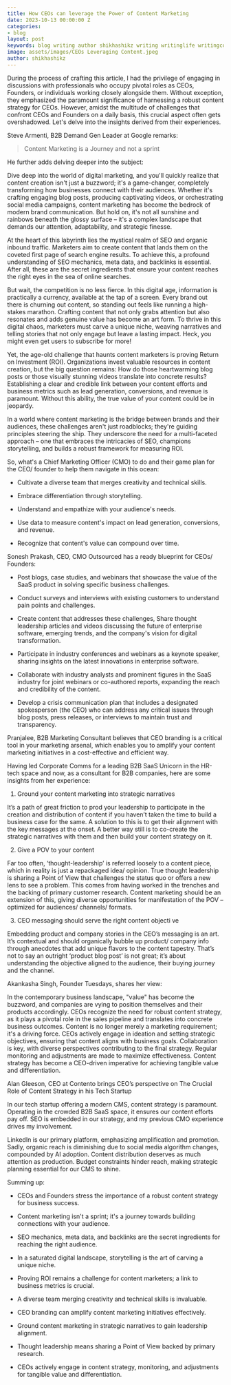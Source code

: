 ```yaml
---
title: How CEOs can leverage the Power of Content Marketing
date: 2023-10-13 00:00:00 Z
categories:
- blog
layout: post
keywords: blog writing author shikhashikz writing writinglife writingcommunity
image: assets/images/CEOs Leveraging Content.jpeg
author: shikhashikz
---
```


During the process of crafting this article, I had the privilege of engaging in discussions with professionals who occupy pivotal roles as CEOs, Founders, or individuals working closely alongside them. Without exception, they emphasized the paramount significance of harnessing a robust content strategy for CEOs. However, amidst the multitude of challenges that confront CEOs and Founders on a daily basis, this crucial aspect often gets overshadowed. Let's delve into the insights derived from their experiences.

Steve Armenti, B2B Demand Gen Leader at Google remarks:

> Content Marketing is a Journey and not a sprint

He further adds delving deeper into the subject:

Dive deep into the world of digital marketing, and you'll quickly realize that content creation isn't just a buzzword; it's a game-changer, completely transforming how businesses connect with their audiences. Whether it's crafting engaging blog posts, producing captivating videos, or orchestrating social media campaigns, content marketing has become the bedrock of modern brand communication. But hold on, it's not all sunshine and rainbows beneath the glossy surface – it's a complex landscape that demands our attention, adaptability, and strategic finesse.

At the heart of this labyrinth lies the mystical realm of SEO and organic inbound traffic. Marketers aim to create content that lands them on the coveted first page of search engine results. To achieve this, a profound understanding of SEO mechanics, meta data, and backlinks is essential. After all, these are the secret ingredients that ensure your content reaches the right eyes in the sea of online searches.

But wait, the competition is no less fierce. In this digital age, information is practically a currency, available at the tap of a screen. Every brand out there is churning out content, so standing out feels like running a high-stakes marathon. Crafting content that not only grabs attention but also resonates and adds genuine value has become an art form. To thrive in this digital chaos, marketers must carve a unique niche, weaving narratives and telling stories that not only engage but leave a lasting impact. Heck, you might even get users to subscribe for more!

Yet, the age-old challenge that haunts content marketers is proving Return on Investment (ROI). Organizations invest valuable resources in content creation, but the big question remains: How do those heartwarming blog posts or those visually stunning videos translate into concrete results? Establishing a clear and credible link between your content efforts and business metrics such as lead generation, conversions, and revenue is paramount. Without this ability, the true value of your content could be in jeopardy.

In a world where content marketing is the bridge between brands and their audiences, these challenges aren't just roadblocks; they're guiding principles steering the ship. They underscore the need for a multi-faceted approach – one that embraces the intricacies of SEO, champions storytelling, and builds a robust framework for measuring ROI.

So, what's a Chief Marketing Officer (CMO) to do and their game plan for the CEO/ founder to help them navigate in this ocean:

* Cultivate a diverse team that merges creativity and technical skills.

* Embrace differentiation through storytelling.

* Understand and empathize with your audience's needs.

* Use data to measure content's impact on lead generation, conversions, and revenue.

* Recognize that content's value can compound over time.

Sonesh Prakash, CEO, CMO Outsourced has a ready blueprint for CEOs/ Founders:

* Post blogs, case studies, and webinars that showcase the value of the SaaS product in solving specific business challenges.

* Conduct surveys and interviews with existing customers to understand pain points and challenges.

* Create content that addresses these challenges, Share thought leadership articles and videos discussing the future of enterprise software, emerging trends, and the company's vision for digital transformation.

* Participate in industry conferences and webinars as a keynote speaker, sharing insights on the latest innovations in enterprise software.

* Collaborate with industry analysts and prominent figures in the SaaS industry for joint webinars or co-authored reports, expanding the reach and credibility of the content.

* Develop a crisis communication plan that includes a designated spokesperson (the CEO) who can address any critical issues through blog posts, press releases, or interviews to maintain trust and transparency.

Pranjalee, B2B Marketing Consultant believes that CEO branding is a critical tool in your marketing arsenal, which enables you to amplify your content marketing initiatives in a cost-effective and efficient way.

Having led Corporate Comms for a leading B2B SaaS Unicorn in the HR-tech space and now, as a consultant for B2B companies, here are some insights from her experience:

1. Ground your content marketing into strategic narratives

It’s a path of great friction to prod your leadership to participate in the creation and distribution of content if you haven’t taken the time to build a business case for the same. A solution to this is to get their alignment with the key messages at the onset. A better way still is to co-create the strategic narratives with them and then build your content strategy on it.

2. Give a POV to your content

Far too often, ‘thought-leadership’ is referred loosely to a content piece, which in reality is just a repackaged idea/ opinion. True thought leadership is sharing a Point of View that challenges the status quo or offers a new lens to see a problem. This comes from having worked in the trenches and the backing of primary customer research. Content marketing should be an extension of this, giving diverse opportunities for manifestation of the POV – optimized for audiences/ channels/ formats.

3. CEO messaging should serve the right content objecti ve

Embedding product and company stories in the CEO’s messaging is an art. It’s contextual and should organically bubble up product/ company info through anecdotes that add unique flavors to the content tapestry. That’s not to say an outright ‘product blog post’ is not great; it’s about understanding the objective aligned to the audience, their buying journey and the channel.

Akankasha Singh, Founder Tuesdays, shares her view:

In the contemporary business landscape, "value" has become the buzzword, and companies are vying to position themselves and their products accordingly. CEOs recognize the need for robust content strategy, as it plays a pivotal role in the sales pipeline and translates into concrete business outcomes. Content is no longer merely a marketing requirement; it's a driving force. CEOs actively engage in ideation and setting strategic objectives, ensuring that content aligns with business goals. Collaboration is key, with diverse perspectives contributing to the final strategy. Regular monitoring and adjustments are made to maximize effectiveness. Content strategy has become a CEO-driven imperative for achieving tangible value and differentiation.

Alan Gleeson, CEO at Contento brings CEO’s perspective on The Crucial Role of Content Strategy in his Tech Startup

In our tech startup offering a modern CMS, content strategy is paramount. Operating in the crowded B2B SaaS space, it ensures our content efforts pay off. SEO is embedded in our strategy, and my previous CMO experience drives my involvement.

LinkedIn is our primary platform, emphasizing amplification and promotion. Sadly, organic reach is diminishing due to social media algorithm changes, compounded by AI adoption. Content distribution deserves as much attention as production. Budget constraints hinder reach, making strategic planning essential for our CMS to shine.

Summing up:

* CEOs and Founders stress the importance of a robust content strategy for business success.

* Content marketing isn't a sprint; it's a journey towards building connections with your audience.

* SEO mechanics, meta data, and backlinks are the secret ingredients for reaching the right audience.

* In a saturated digital landscape, storytelling is the art of carving a unique niche.

* Proving ROI remains a challenge for content marketers; a link to business metrics is crucial.

* A diverse team merging creativity and technical skills is invaluable.

* CEO branding can amplify content marketing initiatives effectively.

* Ground content marketing in strategic narratives to gain leadership alignment.

* Thought leadership means sharing a Point of View backed by primary research.

* CEOs actively engage in content strategy, monitoring, and adjustments for tangible value and differentiation.

